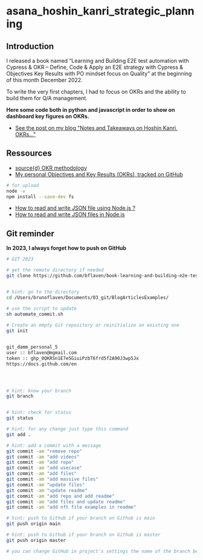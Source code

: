 # asana_hoshin_kanri_strategic_planning

## Introduction

I released a book named “Learning and Building E2E test automation with Cypress & OKR – Define, Code & Apply an E2E strategy with Cypress & Objectives Key Results with PO mindset focus on Quality” at the beginning of this month December 2022.

To write the very first chapters, I had to focus on OKRs and the ability to build them for Q/A management.

**Here some code both in python and javascript in order to show on dashboard key figures on OKRs.**


- [See the post on my blog "Notes and Takeaways on Hoshin Kanri, OKRs..."](https://flaven.fr/2023/01/notes-and-takeaways-on-hoshin-kanri-okrs/)


## Ressources

- [source{d} OKR methodology](https://github.com/src-d/okrs)
- [My personal Objectives and Key Results (OKRs), tracked on GitHub](https://github.com/AnandChowdhary/okrs)

```bash
# for upload
node -v
npm install --save-dev fs
```

- [How to read and write JSON file using Node.js ?](https://www.geeksforgeeks.org/how-to-read-and-write-json-file-using-node-js/)
- [How to read and write JSON files in Node.js](https://attacomsian.com/blog/nodejs-read-write-json-files)


## Git reminder

**In 2023, I always forget how to push on GitHub**

```bash
# GIT 2023

# get the remote directory if needed
git clone https://github.com/bflaven/book-learning-and-building-e2e-test-automation-with-cypress-and-okr.git


# hint: go to the directory
cd /Users/brunoflaven/Documents/03_git/BlogArticlesExamples/

# use the script to update
sh automate_commit.sh
 
# Create an empty Git repository or reinitialize an existing one
git init


git_damm_personal_5
user :: bflaven@mgmail.com
token :: 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
https://docs.github.com/en




# hint: know your branch
git branch


# hint: check for status
git status

# hint: for any change just type this command
git add .

# hint: add a commit with a message
git commit -am "remove repo"
git commit -am "add videos"
git commit -am "add repo"
git commit -am "add usecase"
git commit -am "add files"
git commit -am "add massive files"
git commit -am "update files"
git commit -am "update readme"
git commit -am "add repo and add readme"
git commit -am "add files and update readme"
git commit -am "add nft file examples in readme"

# hint: push to Github if your branch on Github is main
git push origin main

# hint: push to Github if your branch on Github is master
git push origin master

# you can change GitHub in project's settings the name of the branch between master or main



```

